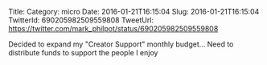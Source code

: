 Title: 
Category: micro
Date: 2016-01-21T16:15:04
Slug: 2016-01-21T16:15:04
TwitterId: 690205982509559808
TweetUrl: https://twitter.com/mark_philpot/status/690205982509559808

Decided to expand my "Creator Support" monthly budget... Need to distribute funds to support the people I enjoy